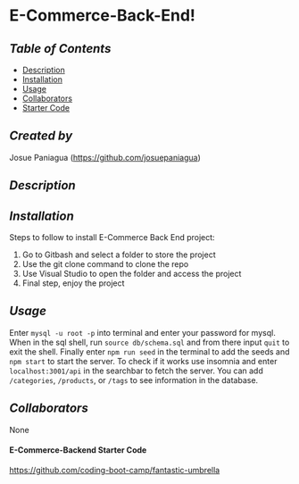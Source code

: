 # E-Commerce-Back-End!

## *Table of Contents*
* [Description](#description)
* [Installation](#installation)
* [Usage](#usage)
* [Collaborators](#collaborators)
* [Starter Code](#E-Commerce-Backend-Starter-Code)

## *Created by*
Josue Paniagua
(https://github.com/josuepaniagua)

## *Description*


## *Installation*
Steps to follow to install E-Commerce Back End project:
1. Go to Gitbash and select a folder to store the project
2. Use the git clone command to clone the repo
3. Use Visual Studio to open the folder and access the project
4. Final step, enjoy the project 

## *Usage*

Enter `mysql -u root -p` into terminal and enter your password for mysql. When in the sql shell, run `source db/schema.sql` and from there input `quit` to exit the shell. Finally enter `npm run seed` in the terminal to add the seeds and `npm start` to start the server. To check if it works use insomnia and enter `localhost:3001/api` in the searchbar to fetch the server. You can add `/categories`, `/products`, or `/tags` to see information in the database.

## *Collaborators*
None

#### E-Commerce-Backend Starter Code
https://github.com/coding-boot-camp/fantastic-umbrella
